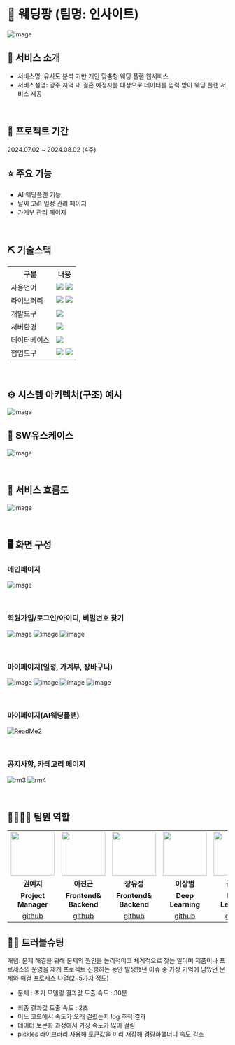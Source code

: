 # 📎 웨딩팡 (팀명: 인사이트)
![image](https://github.com/user-attachments/assets/7ba95e1a-784d-45a0-b496-4218e5391899)



## 👀 서비스 소개
* 서비스명:  유사도 분석 기반 개인 맞춤형 웨딩 플랜 웹서비스
* 서비스설명: 광주 지역 내 결혼 예정자를 대상으로 데이터를 입력 받아 웨딩 플랜 서비스 제공
<br>

## 📅 프로젝트 기간
2024.07.02 ~ 2024.08.02 (4주)
<br>

## ⭐ 주요 기능
* AI 웨딩플랜 기능
* 날씨 고려 일정 관리 페이지
* 가계부 관리 페이지
<br>

## ⛏ 기술스택
<table>
    <tr>
        <th>구분</th>
        <th>내용</th>
    </tr>
    <tr>
        <td>사용언어</td>
        <td>
            <img src="https://img.shields.io/badge/Python-007396?style=for-the-badge&logo=java&logoColor=white"/>     
            <img src="https://img.shields.io/badge/JavaScript-F7DF1E?style=for-the-badge&logo=JavaScript&logoColor=white"/>
        </td>
    </tr>
    <tr>
        <td>라이브러리</td>
        <td>
            <img src="https://img.shields.io/badge/BootStrap-7952B3?style=for-the-badge&logo=BootStrap&logoColor=white"/>
            <img src="https://img.shields.io/badge/OpenWeather-FFCD00?style=for-the-badge&logo=Kakao&logoColor=white"/>
        </td>
    </tr>
    <tr>
        <td>개발도구</td>
        <td>
            <img src="https://img.shields.io/badge/VSCode-007ACC?style=for-the-badge&logo=VisualStudioCode&logoColor=white"/>
        </td>
    </tr>
    <tr>
        <td>서버환경</td>
        <td>
            <img src="https://img.shields.io/badge/Node.js-D22128?style=for-the-badge&logo=Apache Tomcat&logoColor=white"/>
        </td>
    </tr>
    <tr>
        <td>데이터베이스</td>
        <td>
            <img src="https://img.shields.io/badge/MySQL-FFCA28?style=for-the-badge&logo=Firebase&logoColor=white"/>
        </td>
    </tr>
    <tr>
        <td>협업도구</td>
        <td>
            <img src="https://img.shields.io/badge/Git-F05032?style=for-the-badge&logo=Git&logoColor=white"/>
            <img src="https://img.shields.io/badge/GitHub-181717?style=for-the-badge&logo=GitHub&logoColor=white"/>
        </td>
    </tr>
</table>


<br>

## ⚙ 시스템 아키텍처(구조) 예시 
![image](https://github.com/user-attachments/assets/7d875652-8795-4d45-998f-47afae330b0f)


## 📌 SW유스케이스
![image](https://github.com/user-attachments/assets/6fe9cb1b-3fce-46ea-9423-028b802e4477)

<br>

## 📌 서비스 흐름도
![image](https://github.com/user-attachments/assets/fc567834-673c-4b52-8afa-e4d2ffad0054)

<br>

## 🖥 화면 구성

### 메인페이지
![image](https://github.com/user-attachments/assets/4c9a2ce1-b0a5-403c-a43b-14a0fefe70f3)

<br>

### 회원가입/로그인/아이디, 비밀번호 찾기
![image](https://github.com/user-attachments/assets/15b081e0-4882-45f9-9d28-8ef930657602)
![image](https://github.com/user-attachments/assets/bb320782-1f15-42e1-ad56-334109b91356)
![image](https://github.com/user-attachments/assets/565da886-1f4d-438e-9ad7-34017ba3f604)

<br>

### 마이페이지(일정, 가계부, 장바구니)
![image](https://github.com/user-attachments/assets/4c996954-4d10-46f9-9731-bb9f280f9315)
![image](https://github.com/user-attachments/assets/d34195ca-9cbe-48dd-b70e-90ea794219c1)
![image](https://github.com/user-attachments/assets/39d76e10-bc4c-493d-88fc-3281e2c3f574)
![image](https://github.com/user-attachments/assets/2151939b-c0d8-4cbe-abe3-a24a49dbef87)

<br>

### 마이페이지(AI웨딩플랜)
![ReadMe2](https://github.com/user-attachments/assets/13beebe4-bb66-4d9f-a031-705851567304)

<br>

### 공지사항, 카테고리 페이지 
![rm3](https://github.com/user-attachments/assets/a9539067-1e82-4d5f-9cd1-0704f197beea)
![rm4](https://github.com/user-attachments/assets/00972924-f47f-4948-aa22-1a5a0aac336b)

<br>

## 👨‍👩‍👦‍👦 팀원 역할
<table>
  <tr>
    <td align="center"><img src="https://item.kakaocdn.net/do/fd49574de6581aa2a91d82ff6adb6c0115b3f4e3c2033bfd702a321ec6eda72c" width="100" height="100"/></td>
    <td align="center"><img src="https://mb.ntdtv.kr/assets/uploads/2019/01/Screen-Shot-2019-01-08-at-4.31.55-PM-e1546932545978.png" width="100" height="100"/></td>
    <td align="center"><img src="https://mblogthumb-phinf.pstatic.net/20160127_177/krazymouse_1453865104404DjQIi_PNG/%C4%AB%C4%AB%BF%C0%C7%C1%B7%BB%C1%EE_%B6%F3%C0%CC%BE%F0.png?type=w2" width="100" height="100"/></td>
    <td align="center"><img src="https://i.pinimg.com/236x/ed/bb/53/edbb53d4f6dd710431c1140551404af9.jpg" width="100" height="100"/></td>
    <td align="center"><img src="https://pbs.twimg.com/media/B-n6uPYUUAAZSUx.png" width="100" height="100"/></td>
  </tr>
  <tr>
    <td align="center"><strong>권예지</strong></td>
    <td align="center"><strong>이진근</strong></td>
    <td align="center"><strong>장유정</strong></td>
    <td align="center"><strong>이상범</strong></td>
    <td align="center"><strong>김지만</strong></td>
  </tr>
  <tr>
    <td align="center"><b>Project Manager</b></td>
    <td align="center"><b>Frontend&<br>Backend</b></td>
    <td align="center"><b>Frontend&<br>Backend</b></td>
    <td align="center"><b>Deep Learning</b></td>
    <td align="center"><b>Deep Learning</b></td>
  </tr>
  <tr>
    <td align="center"><a href="https://github.com/자신의username작성해주세요" target='_blank'>github</a></td>
    <td align="center"><a href="https://github.com/자신의username작성해주세요" target='_blank'>github</a></td>
    <td align="center"><a href="https://github.com/자신의username작성해주세요" target='_blank'>github</a></td>
    <td align="center"><a href="https://github.com/자신의username작성해주세요" target='_blank'>github</a></td>
    <td align="center"><a href="https://github.com/자신의username작성해주세요" target='_blank'>github</a></td>
  </tr>
</table>

## 🤾‍♂️ 트러블슈팅
개념: 문제 해결을 위해 문제의 원인을 논리적이고 체계적으로 찾는 일이며 제품이나 프로세스의 운영을 재개
프로젝트 진행하는 동안 발생했던 이슈 중 가장 기억에 남았던 문제와 해결 프로세스 나열(2~5가지 정도)
  
* 문제 : 초기 모델링 결과값 도출 속도 : 30분<br>
- 최종 결과값 도출 속도 : 2초
- 어느 코드에서 속도가 오래 걸렸는지 log 추적 결과
- 데이터 토큰화 과정에서 가장 속도가 많이 걸림
- pickles 라이브러리 사용해 토큰값을 미리 저장해 경량화했더니 속도 감소
